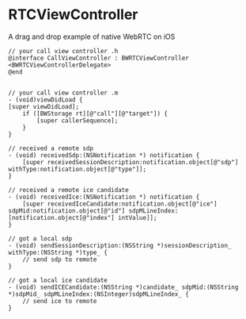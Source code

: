 # RTCViewController
A drag and drop example of native WebRTC on iOS

    // your call view controller .h
    @interface CallViewController : BWRTCViewController <BWRTCViewControllerDelegate>
    @end


    // your call view controller .m
    - (void)viewDidLoad {
    [super viewDidLoad];
        if ([BWStorage rt][@"call"][@"target"]) {
            [super callerSequence];
        }
    }

    // received a remote sdp
    - (void) receivedSdp:(NSNotification *) notification {
        [super receivedSessionDescription:notification.object[@"sdp"] withType:notification.object[@"type"]];
    }

    // received a remote ice candidate
    - (void) receivedIce:(NSNotification *) notification {
        [super receivedIceCandidate:notification.object[@"ice"] sdpMid:notification.object[@"id"] sdpMLineIndex:[notification.object[@"index"] intValue]];
    }

    // got a local sdp
    - (void) sendSessionDescription:(NSString *)sessionDescription_ withType:(NSString *)type_ {
        // send sdp to remote
    }

    // got a local ice candidate
    - (void) sendICECandidate:(NSString *)candidate_ sdpMid:(NSString *)sdpMid_ sdpMLineIndex:(NSInteger)sdpMLineIndex_ {
        // send ice to remote
    }
